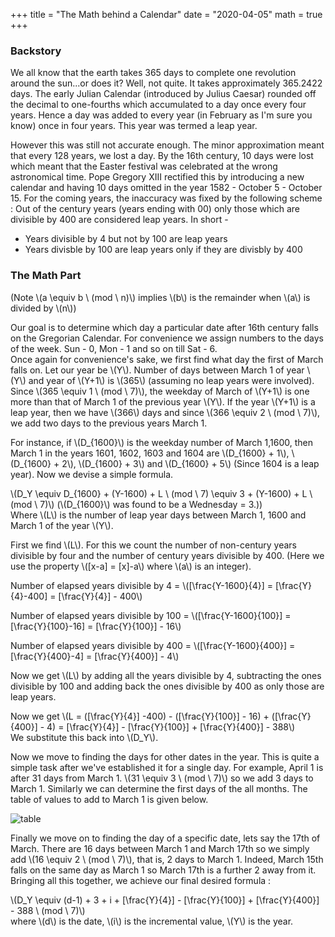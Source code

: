 +++
title = "The Math behind a Calendar"
date = "2020-04-05"
math = true
+++

### Backstory

We all know that the earth takes 365 days to complete one revolution around the sun...or does it? Well, not quite. It takes approximately 365.2422 days. The early Julian Calendar (introduced by Julius Caesar) rounded off the decimal to one-fourths which accumulated to a day once every four years. Hence a day was added to every year (in February as I'm sure you know) once in four years. This year was termed a leap year.

However this was still not accurate enough. The minor approximation meant that every 128 years, we lost a day. By the 16th century, 10 days were lost which meant that the Easter festival was celebrated at the wrong astronomical time. Pope Gregory XIII rectified this by introducing a new calendar and having 10 days omitted in the year 1582 - October 5 - October 15. For the coming years, the inaccuracy was fixed by the following scheme : Out of the century years (years ending with 00) only those which are divisible by 400 are considered leap years. In short - 

* Years divisible by 4 but not by 100 are leap years
* Years divisble by 100 are leap years only if they are divisbly by 400

### The Math Part

(Note \\(a \equiv b \\ (mod \\ n)\\) implies \\(b\\) is the remainder when \\(a\\) is divided by \\(n\\))

Our goal is to determine which day a particular date after 16th century falls on the Gregorian Calendar. For convenience we assign numbers to the days of the week. Sun - 0, Mon - 1 and so on till Sat - 6. \
Once again for convenience's sake, we first find what day the first of March falls on. Let our year be \\(Y\\). Number of days between March 1 of year \\(Y\\) and year of \\(Y+1\\) is \\(365\\) (assuming no leap years were involved). Since \\(365 \equiv 1 \\ (mod \\ 7)\\), the weekday of March of \\(Y+1\\) is one more than that of March 1 of the previous year \\(Y\\). If the year \\(Y+1\\) is a leap year, then we have \\(366\\) days and since \\(366 \equiv 2 \\ (mod \\ 7)\\), we add two days to the previous years March 1. 

For instance, if \\(D_{1600}\\) is the weekday number of March 1,1600, then March 1 in the years 1601, 1602, 1603 and 1604 are \\(D_{1600} + 1\\), \\(D_{1600} + 2\\), \\(D_{1600} + 3\\) and \\(D_{1600} + 5\\) (Since 1604 is a leap year). Now we devise a simple formula. 

\\(D_Y \equiv D_{1600} + (Y-1600) + L \\ (mod \\ 7) \equiv 3 + (Y-1600) + L \\ (mod \\ 7)\\) (\\(D_{1600}\\) was found to be a Wednesday = 3.)) \
Where \\(L\\) is the number of leap year days between March 1, 1600 and March 1 of the year \\(Y\\). 

First we find \\(L\\). For this we count the number of non-century years divisible by four and the number of century years divisible by 400. (Here we use the property \\([x-a] = [x]-a\\) where \\(a\\) is an integer). 

Number of elapsed years divisible by 4 = \\([\frac{Y-1600}{4}] = [\frac{Y}{4}-400] = [\frac{Y}{4}] - 400\\) 

Number of elapsed years divisible by 100 = \\([\frac{Y-1600}{100}] = [\frac{Y}{100}-16] = [\frac{Y}{100}] - 16\\)

Number of elapsed years divisible by 400 = \\([\frac{Y-1600}{400}] = [\frac{Y}{400}-4] = [\frac{Y}{400}] - 4\\) 

Now we get \\(L\\) by adding all the years divisible by 4, subtracting the ones divisible by 100 and adding back the ones divisible by 400 as only those are leap years. 

Now we get \\(L = ([\frac{Y}{4}] -400) - ([\frac{Y}{100}] - 16) +  ([\frac{Y}{400}] - 4) = [\frac{Y}{4}] - [\frac{Y}{100}] +  [\frac{Y}{400}] - 388\\) \
We substitute this back into \\(D_Y\\). 

Now we move to finding the days for other dates in the year. This is quite a simple task after we've established it for a single day. For example, April 1 is after 31 days from March 1. \\(31 \equiv 3 \\ (mod \\ 7)\\) so we add 3 days to March 1. Similarly we can determine the first days of the all months. The table of values to add to March 1 is given below. 

![table](/calendar_table.jpg#center)

Finally we move on to finding the day of a specific date, lets say the 17th of March. There are 16 days between March 1 and March 17th so we simply add \\(16 \equiv 2 \\ (mod \\ 7)\\), that is, 2 days to March 1. Indeed, March 15th falls on the same day as March 1 so March 17th is a further 2 away from it. Bringing all this together, we achieve our final desired formula : 

\\(D_Y \equiv (d-1) + 3 + i + [\frac{Y}{4}] - [\frac{Y}{100}] +  [\frac{Y}{400}] - 388 \\ (mod \\ 7)\\) \
where \\(d\\) is the date, \\(i\\) is the incremental value, \\(Y\\) is the year.
